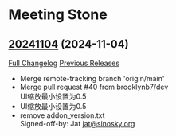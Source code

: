 # Meeting Stone

## [20241104](https://github.com/jat001/MeetingStone_Happy/tree/20241104) (2024-11-04)
[Full Changelog](https://github.com/jat001/MeetingStone_Happy/compare/20241024...20241104) [Previous Releases](https://github.com/jat001/MeetingStone_Happy/releases)

- Merge remote-tracking branch 'origin/main'  
- Merge pull request #40 from brooklynb7/dev  
    UI缩放最小设置为0.5  
- UI缩放最小设置为0.5  
- remove addon\_version.txt  
    Signed-off-by: Jat <jat@sinosky.org>  
